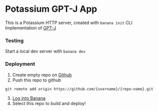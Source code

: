 # Potassium GPT-J App

This is a Potassium HTTP server, created with `banana init` CLI
Implementation of [GPT-J](https://huggingface.co/EleutherAI/gpt-j-6b)

### Testing

Start a local dev server with `banana dev`

### Deployment

1. Create empty repo on [Github](https://github.com)
2. Push this repo to github

```
git remote add origin https://github.com/{username}/{repo-name}.git
```

3. [Log into Banana](https://app.banana.dev/onboard)
4. Select this repo to build and deploy!
